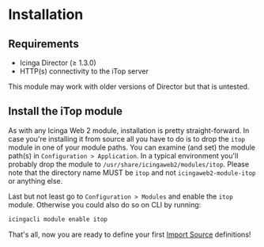 Installation
============

## Requirements

* Icinga Director (≥ 1.3.0)
* HTTP(s) connectivity to the iTop server

This module may work with older versions of Director but that is untested.

## Install the iTop module

As with any Icinga Web 2 module, installation is pretty straight-forward.
In case you're installing it from source all you have to do is to drop the `itop` module in one of your module paths.
You can examine (and set) the module path(s) in `Configuration > Application`.
In a typical environment you'll probably drop the module to `/usr/share/icingaweb2/modules/itop`.
Please note that the directory name MUST be `itop` and not `icingaweb2-module-itop` or anything else.

Last but not least go to `Configuration > Modules` and enable the `itop` module.
Otherwise you could also do so on CLI by running:
```sh
icingacli module enable itop
```

That's all, now you are ready to define your first [Import Source](20-ImportSource.md) definitions!
